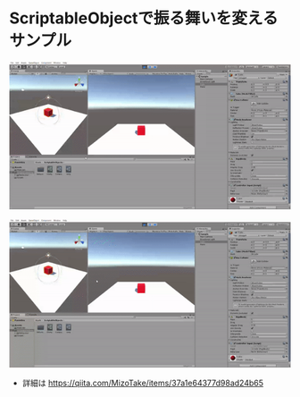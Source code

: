 # ScriptableObjectで振る舞いを変えるサンプル

![](https://github.com/MizoTake/ChangeBehaviourWithScriptableObject/blob/master/gif/Sample1.gif)

![](https://github.com/MizoTake/ChangeBehaviourWithScriptableObject/blob/master/gif/sample2.gif)

* 詳細は https://qiita.com/MizoTake/items/37a1e64377d98ad24b65
